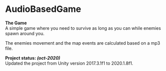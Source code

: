 # AudioBasedGame

**The Game** <br>
A simple game where you need to survive as long as you can while enemies spawn around you.

The enemies movement and the map events are calculated based on a mp3 file.


**Project status: *(oct-2020)*** <br>
Updated the project from Unity version 2017.3.1f1 to 2020.1.8f1.
